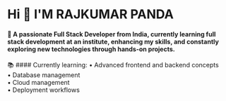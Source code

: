 # Hi 👋 I'M  RAJKUMAR PANDA

#### 🌱 A passionate Full Stack Developer from India, currently learning full stack development at an institute, enhancing my skills, and constantly exploring new technologies through hands-on projects.

📚 #### Currently learning:
• Advanced frontend and backend concepts  
• Database management  
• Cloud management  
• Deployment workflows
